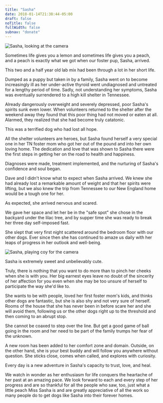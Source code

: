 ```yaml
---
title: "Sasha"
date: 2018-01-14T21:38:44-05:00
draft: false
noTitle: false
fullWidth: false
subnav: "donate"
---
```


<p class="text-center"><img class="img-photo" alt="Sasha, looking at the camera" src="/img/owen-fund/sasha.jpg"></p>

Sometimes life gives you a lemon and sometimes life gives you a peach, and a peach is exactly what we got when our foster pup, Sasha, arrived.

This two and a half year old lab mix had been through a lot in her short life.

Dumped as a puppy but taken in by a family, Sasha went on to become increasingly ill as her under-active thyroid went undiagnosed and untreated for a lengthy period of time. Sadly, not understanding her symptoms, Sasha was eventually surrendered to a high kill shelter in Tennessee.

Already dangerously overweight and severely depressed, poor Sasha's spirits sunk even lower. When volunteers returned to the shelter after the weekend away they found that this poor thing had not moved or eaten at all. Alarmed, they realized that she had become truly catatonic.

This was a terrified dog who had lost all hope.

All the shelter volunteers are heroes, but Sasha found herself a very special one in her TN foster mom who got her out of the pound and into her own loving home. The dedication and love that was shown to Sasha there were the first steps in getting her on the road to health and happiness.

Diagnoses were made, treatment implemented, and the nurturing of Sasha's confidence and soul began.

Dave and I didn't know what to expect when Sasha arrived. We knew she had already lost a remarkable amount of weight and that her spirits were lifting, but we also knew the trip from Tennessee to our New England home would be a tough one for her.

As expected, she arrived nervous and scared.

We gave her space and let her be in the "safe spot" she chose in the backyard under the lilac tree, and by supper time she was ready to break her three day self-imposed fast.

She slept that very first night scattered around the bedroom floor with our other dogs. Ever since then she has continued to amaze us daily with her leaps of progress in her outlook and well-being.

<p class="text-center"><img class="img-photo" alt="Sasha, playing coy for the camera" src="/img/owen-fund/sasha-nap.jpg"></p>

Sasha is extremely sweet and unbelievably cute.

Truly, there is nothing that you want to do more than to pinch her cheeks when she is with you. Her big earnest eyes leave no doubt of the sincerity of her affection for you even when she may be too unsure of herself to participate the way she'd like to.

She wants to be with people, loved her first foster mom's kids, and thinks other dogs are fantastic, but she is also shy and not very sure of herself. Rooms of the house that she has never been in before scare her and she will avoid them, following us or the other dogs right up to the threshold and then coming to an abrupt stop.

 She cannot be coaxed to step over the line. But get a good game of ball going in the room and her need to be part of the family trumps her fear of the unknown.

 A new room has been added to her comfort zone and domain. Outside, on the other hand, she is your best buddy and will follow you anywhere without question. She sticks close, comes when called, and explores with curiosity.

Every day is a new adventure in Sasha's capacity to trust, love, and heal.

We watch in wonder as her enthusiasm for life conquers the heartache of her past at an amazing pace. We look forward to each and every step of her progress and are so thankful for all the people who saw, too, just what a little peach Miss Sasha is and are greatly appreciative of all the work so many people do to get dogs like Sasha into their forever homes.